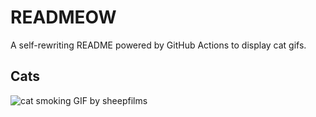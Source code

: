 # READMEOW

A self-rewriting README powered by GitHub Actions to display cat gifs.

## Cats

![cat smoking GIF by sheepfilms](https://media2.giphy.com/media/l0ExdMHUDKteztyfe/200.gif?cid=9acd02daj4ws7dgjd735n6kzw55ffdfrpm7laevqku0ilif5&ep=v1_gifs_search&rid=200.gif&ct=g)
